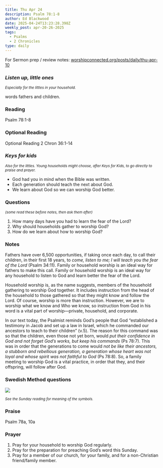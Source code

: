 ```yaml
---
title: Thu Apr 24
description: Psalm 78:1-8
author: Ed Blackwood
date: 2025-04-24T13:23:28.398Z
weekly_post: apr-20-26-2025
tags:
  - Psalms
  - 2 Chronicles
type: daily
---
```

For Sermon prep / review notes: [worshipconnected.org/posts/daily/thu-apr-10](https://worshipconnected.org/posts/daily/thu-apr-10/)

### *Listen up, little ones*

<div><small><i>Especially for the littles in your household.</i></small></div>

words fathers and children.

### Reading

Psalm 78:1-8

### Optional Reading

Optional Reading 2 Chron 36:1-14

### *Keys for kids*

<div><small><i>Also for the littles. Young households might choose, after Keys for Kids, to go directly to praise and prayer.</i></small></div>

* God had you in mind when the Bible was written.
* Each generation should teach the next about God.
* We learn about God so we can worship God better.

### Questions

<div><small><i>(some read these before notes, then ask them after)</i></small></div>

1. How many days have you had to learn the fear of the Lord?
2. Why should households gather to worship God?
3. How do we learn about how to worship God?

### Notes

Fathers have over 6,500 opportunities, if taking once each day, to call their children, in their first 18 years, to *come, listen to me; I will teach you the fear of the Lord* (Psalm 34:11). Family or household worship is an ideal way for fathers to make this call. Family or household worship is an ideal way for any household to listen to God and learn better the fear of the Lord.

Household worship is, as the name suggests, members of the household gathering to worship God together. It includes instruction from the head of the household to those gathered so that they might know and follow the Lord. Of course, worship is more than instruction. However, we are to worship what we know and Who we know, so instruction from God in his word is a vital part of worship—private, household, and corporate.

In our text today, the Psalmist reminds God’s people that God “established a testimony in Jacob and set up a law in Israel, which he commanded our ancestors to teach to their children” (v.5). The reason for this command was so that the children, even those not yet born, would *put their confidence in God and not forget God’s works, but keep his commands* (Ps 78:7). This was in order that the generations to come would *not be like their ancestors, a stubborn and rebellious generation, a generation whose heart was not loyal and whose spirit was not faithful to God* (Ps 78:8). So, a family meeting to worship God is a vital practice, in order that they, and their offspring, will follow after God.

### Swedish Method questions

![](/static/img/family_worship_study_ed-swedish_questions.png)

<div><small><i>See the Sunday reading for meaning of the symbols.</i></small></div>

### Praise

Psalm 78a, 10a

### Prayer

1. Pray for your household to worship God regularly.
2. Pray for the preparation for preaching God’s word this Sunday.
3. Pray for a member of our church, for your family, and for a non-Christian friend/family member.